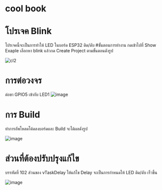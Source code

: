 # cool book
# โปรเจค Blink
โปรเจคนี้จะเป็นการทำให้ LED ในบอร์ด ESP32 ติด/ดับ
#ขั้นตอนการทำงาน
กดเข้าไปที่ Show Exaple เลือกหา blink แล้วกด Create Project ตามขั้นตอนดังรูป

![cl2](https://github.com/user-attachments/assets/994d2ee9-d728-4474-8b74-d7ba9c834c37)

# การต่อวงจร
ต่อขา GPIO5 เข้ากับ LED1
![image](https://github.com/user-attachments/assets/8c833d64-f596-4022-ae9b-d129a5651a31)

# การ Build
ทำการอัพโหลดโค้ดลงบอร์ดและ Build จะได้ผลดังรูป

![image](https://github.com/user-attachments/assets/f4ea538e-f4fd-4654-a1d3-8d584961e3b0)

# ส่วนที่ต้องปรับปรุงแก้ไข
บรรทัดที่ 102 ส่วนของ vTaskDelay ให้แก้ไข Delay จะเป็นการกำหนดให้ LED ติด/ดับ เร็วขึ้น 

![image](https://github.com/user-attachments/assets/ff44ee1b-8eac-47b7-8950-3537f2a87363)

